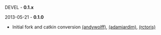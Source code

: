 DEVEL - **0.1.x**

2013-05-21 - **0.1.0**
 * Initial fork and catkin conversion [(andywolff)](https://github.com/andywolff/), [(adamjardim)](https://github.com/adamjardim/), [(rctoris)](https://github.com/rctoris/)
